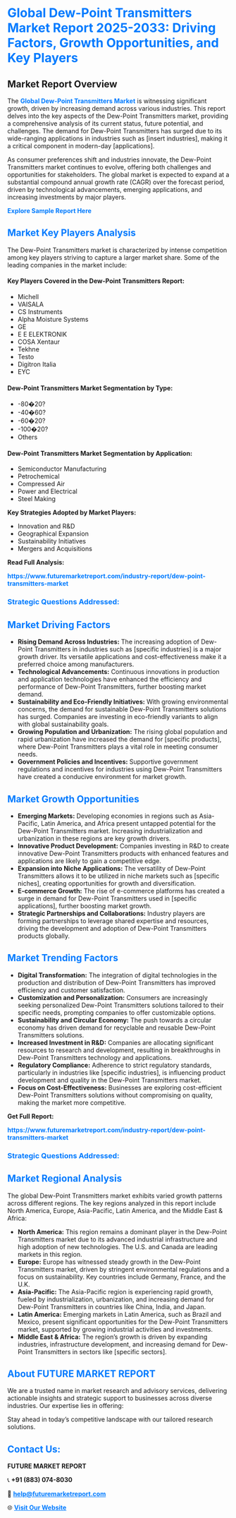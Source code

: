<h1 style="color: #007BFF;">Global Dew-Point Transmitters Market Report 2025-2033: Driving Factors, Growth Opportunities, and Key Players</h1>

<section id="overview">
<h2>Market Report Overview</h2>
<p>The <a href="https://www.futuremarketreport.com/industry-report/dew-point-transmitters-market" style="color: #007BFF; text-decoration: none;"><strong>Global Dew-Point Transmitters Market</strong></a> is witnessing significant growth, driven by increasing demand across various industries. This report delves into the key aspects of the Dew-Point Transmitters market, providing a comprehensive analysis of its current status, future potential, and challenges. The demand for Dew-Point Transmitters has surged due to its wide-ranging applications in industries such as [insert industries], making it a critical component in modern-day [applications].</p>
<p>As consumer preferences shift and industries innovate, the Dew-Point Transmitters market continues to evolve, offering both challenges and opportunities for stakeholders. The global market is expected to expand at a substantial compound annual growth rate (CAGR) over the forecast period, driven by technological advancements, emerging applications, and increasing investments by major players.</p>
</section>

<section id="overview">
<p><a href="https://www.futuremarketreport.com/request-sample/reportId=83430" style="color: #007BFF; text-decoration: none;"><strong>Explore Sample Report Here</strong></a></p>
</section>

<section id="key-players">
<h2 style="color: #007BFF;">Market Key Players Analysis</h2>
<p>The Dew-Point Transmitters market is characterized by intense competition among key players striving to capture a larger market share. Some of the leading companies in the market include:</p>
<h4>Key Players Covered in the Dew-Point Transmitters Report:</h4>
<ul><li>Michell</li><li>VAISALA</li><li>CS Instruments</li><li>Alpha Moisture Systems</li><li>GE</li><li>E E ELEKTRONIK</li><li>COSA Xentaur</li><li>Tekhne</li><li>Testo</li><li>Digitron Italia</li><li>EYC</li></ul>
<h4>Dew-Point Transmitters Market Segmentation by Type:</h4>
<ul><li>-80�20?</li><li>-40�60?</li><li>-60�20?</li><li>-100�20?</li><li>Others</li></ul>

<h4>Dew-Point Transmitters Market Segmentation by Application:</h4>
<ul><li>Semiconductor Manufacturing</li><li>Petrochemical</li><li>Compressed Air</li><li>Power and Electrical</li><li>Steel Making</li></ul>
<p><strong>Key Strategies Adopted by Market Players:</strong></p>
<ul>
<li>Innovation and R&D</li>
<li>Geographical Expansion</li>
<li>Sustainability Initiatives</li>
<li>Mergers and Acquisitions</li>
</ul>
</section>

<section>
<p><strong>Read Full Analysis: </strong></p><a href="https://www.futuremarketreport.com/industry-report/dew-point-transmitters-market" style="color: #007BFF; text-decoration: none;"><strong>https://www.futuremarketreport.com/industry-report/dew-point-transmitters-market</strong></a>
<h3 style="color: #007BFF;">Strategic Questions Addressed:</h3>
</section>

<section id="driving-factors">
<h2 style="color: #007BFF;">Market Driving Factors</h2>
<ul>
<li><strong>Rising Demand Across Industries:</strong> The increasing adoption of Dew-Point Transmitters in industries such as [specific industries] is a major growth driver. Its versatile applications and cost-effectiveness make it a preferred choice among manufacturers.</li>
<li><strong>Technological Advancements:</strong> Continuous innovations in production and application technologies have enhanced the efficiency and performance of Dew-Point Transmitters, further boosting market demand.</li>
<li><strong>Sustainability and Eco-Friendly Initiatives:</strong> With growing environmental concerns, the demand for sustainable Dew-Point Transmitters solutions has surged. Companies are investing in eco-friendly variants to align with global sustainability goals.</li>
<li><strong>Growing Population and Urbanization:</strong> The rising global population and rapid urbanization have increased the demand for [specific products], where Dew-Point Transmitters plays a vital role in meeting consumer needs.</li>
<li><strong>Government Policies and Incentives:</strong> Supportive government regulations and incentives for industries using Dew-Point Transmitters have created a conducive environment for market growth.</li>
</ul>
</section>

<section id="growth-opportunities">
<h2 style="color: #007BFF;">Market Growth Opportunities</h2>
<ul>
<li><strong>Emerging Markets:</strong> Developing economies in regions such as Asia-Pacific, Latin America, and Africa present untapped potential for the Dew-Point Transmitters market. Increasing industrialization and urbanization in these regions are key growth drivers.</li>
<li><strong>Innovative Product Development:</strong> Companies investing in R&D to create innovative Dew-Point Transmitters products with enhanced features and applications are likely to gain a competitive edge.</li>
<li><strong>Expansion into Niche Applications:</strong> The versatility of Dew-Point Transmitters allows it to be utilized in niche markets such as [specific niches], creating opportunities for growth and diversification.</li>
<li><strong>E-commerce Growth:</strong> The rise of e-commerce platforms has created a surge in demand for Dew-Point Transmitters used in [specific applications], further boosting market growth.</li>
<li><strong>Strategic Partnerships and Collaborations:</strong> Industry players are forming partnerships to leverage shared expertise and resources, driving the development and adoption of Dew-Point Transmitters products globally.</li>
</ul>
</section>

<section id="trending-factors">
<h2 style="color: #007BFF;">Market Trending Factors</h2>
<ul>
<li><strong>Digital Transformation:</strong> The integration of digital technologies in the production and distribution of Dew-Point Transmitters has improved efficiency and customer satisfaction.</li>
<li><strong>Customization and Personalization:</strong> Consumers are increasingly seeking personalized Dew-Point Transmitters solutions tailored to their specific needs, prompting companies to offer customizable options.</li>
<li><strong>Sustainability and Circular Economy:</strong> The push towards a circular economy has driven demand for recyclable and reusable Dew-Point Transmitters solutions.</li>
<li><strong>Increased Investment in R&D:</strong> Companies are allocating significant resources to research and development, resulting in breakthroughs in Dew-Point Transmitters technology and applications.</li>
<li><strong>Regulatory Compliance:</strong> Adherence to strict regulatory standards, particularly in industries like [specific industries], is influencing product development and quality in the Dew-Point Transmitters market.</li>
<li><strong>Focus on Cost-Effectiveness:</strong> Businesses are exploring cost-efficient Dew-Point Transmitters solutions without compromising on quality, making the market more competitive.</li>
</ul>
</section>

<section>
<p><strong>Get Full Report: </strong></p><a href="https://www.futuremarketreport.com/industry-report/dew-point-transmitters-market" style="color: #007BFF; text-decoration: none;"><strong>https://www.futuremarketreport.com/industry-report/dew-point-transmitters-market</strong></a>
<h3 style="color: #007BFF;">Strategic Questions Addressed:</h3>
</section>


<section id="regional-analysis">
<h2 style="color: #007BFF;">Market Regional Analysis</h2>
<p>The global Dew-Point Transmitters market exhibits varied growth patterns across different regions. The key regions analyzed in this report include North America, Europe, Asia-Pacific, Latin America, and the Middle East & Africa:</p>
<ul>
<li><strong>North America:</strong> This region remains a dominant player in the Dew-Point Transmitters market due to its advanced industrial infrastructure and high adoption of new technologies. The U.S. and Canada are leading markets in this region.</li>
<li><strong>Europe:</strong> Europe has witnessed steady growth in the Dew-Point Transmitters market, driven by stringent environmental regulations and a focus on sustainability. Key countries include Germany, France, and the U.K.</li>
<li><strong>Asia-Pacific:</strong> The Asia-Pacific region is experiencing rapid growth, fueled by industrialization, urbanization, and increasing demand for Dew-Point Transmitters in countries like China, India, and Japan.</li>
<li><strong>Latin America:</strong> Emerging markets in Latin America, such as Brazil and Mexico, present significant opportunities for the Dew-Point Transmitters market, supported by growing industrial activities and investments.</li>
<li><strong>Middle East & Africa:</strong> The region’s growth is driven by expanding industries, infrastructure development, and increasing demand for Dew-Point Transmitters in sectors like [specific sectors].</li>
</ul>
</section>

<footer>
<h2 style="color: #007BFF;">About FUTURE MARKET REPORT</h2>
<p>We are a trusted name in market research and advisory services, delivering actionable insights and strategic support to businesses across diverse industries. Our expertise lies in offering:</p>

<p>Stay ahead in today’s competitive landscape with our tailored research solutions.</p>

<h2 style="color: #007BFF;">Contact Us:</h2>
<p><strong>FUTURE MARKET REPORT</strong></p>
<p>📞 <strong>+91 (883) 074-8030</strong></p>
<p>📧 <strong><a href="mailto:help@futuremarketreport.com" style="color: #007BFF;">help@futuremarketreport.com</a></strong></p>
<p>🌐 <strong><a href="https://www.futuremarketreport.com/" style="color: #007BFF;">Visit Our Website</a></strong></p>
</footer>
